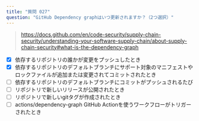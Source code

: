```yaml
---
title: "質問 027"
question: "GitHub Dependency graphはいつ更新されますか？（2つ選択）"
---
```



> https://docs.github.com/en/code-security/supply-chain-security/understanding-your-software-supply-chain/about-supply-chain-security#what-is-the-dependency-graph
- [x] 依存するリポジトリの誰かが変更をプッシュしたとき
- [x] 依存するリポジトリのデフォルトブランチにサポート対象のマニフェストやロックファイルが追加または変更されてコミットされたとき
- [ ] 依存するリポジトリのデフォルトブランチにコミットがプッシュされるたび
- [ ] リポジトリで新しいリリースが公開されたとき
- [ ] リポジトリで新しいgitタグが作成されたとき
- [ ] actions/dependency-graph GitHub Actionを使うワークフローがトリガーされたとき